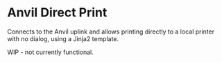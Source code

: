 # Anvil Direct Print
Connects to the Anvil uplink and allows printing directly to a local printer with no dialog, using a Jinja2 template.

WIP - not currently functional.
